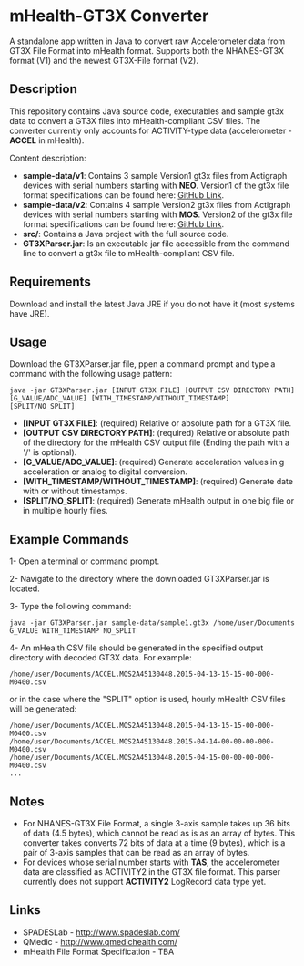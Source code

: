 # mHealth-GT3X Converter
A standalone app written in Java to convert raw Accelerometer data from GT3X File Format into mHealth format. Supports both the NHANES-GT3X format (V1) and the newest GT3X-File format (V2).


Description
-----------
This repository contains Java source code, executables and sample gt3x data to convert a GT3X files into mHealth-compliant CSV files. The converter currently only accounts for ACTIVITY-type data (accelerometer - **ACCEL** in mHealth).

Content description:
- **sample-data/v1**: Contains 3 sample Version1 gt3x files from Actigraph devices with serial numbers starting with **NEO**. Version1 of the gt3x file format specifications can be found here: [GitHub Link](https://github.com/actigraph/NHANES-GT3X-File-Format).
- **sample-data/v2**: Contains 4 sample Version2 gt3x files from Actigraph devices with serial numbers starting with **MOS**. Version2 of the gt3x file format specifications can be found here: [GitHub Link](https://github.com/actigraph/GT3X-File-Format).
- **src/**: Contains a Java project with the full source code.
- **GT3XParser.jar**: Is an executable jar file accessible from the command line to convert a gt3x file to mHealth-compliant CSV file.


Requirements
------------
Download and install the latest Java JRE if you do not have it (most systems have JRE). 


Usage
-----
Download the GT3XParser.jar file, ppen a command prompt and type a command with the following usage pattern:
```ShellSession
java -jar GT3XParser.jar [INPUT GT3X FILE] [OUTPUT CSV DIRECTORY PATH] [G_VALUE/ADC_VALUE] [WITH_TIMESTAMP/WITHOUT_TIMESTAMP] [SPLIT/NO_SPLIT]
```

- **[INPUT GT3X FILE]**: (required) Relative or absolute path for a GT3X file.
- **[OUTPUT CSV DIRECTORY PATH]**: (required) Relative or absolute path of the directory for the mHealth CSV output file (Ending the path with a '/' is optional).
- **[G_VALUE/ADC_VALUE]**: (required) Generate acceleration values in g acceleration or analog to digital conversion.
- **[WITH_TIMESTAMP/WITHOUT_TIMESTAMP]**: (required) Generate date with or without timestamps.
- **[SPLIT/NO_SPLIT]**: (required) Generate mHealth output in one big file or in multiple hourly files.


Example Commands
----------------
1- Open a terminal or command prompt.

2- Navigate to the directory where the downloaded GT3XParser.jar is located.

3- Type the following command: 
```ShellSession
java -jar GT3XParser.jar sample-data/sample1.gt3x /home/user/Documents G_VALUE WITH_TIMESTAMP NO_SPLIT
```

4- An mHealth CSV file should be generated in the specified output directory with decoded GT3X data. For example:
```ShellSession
/home/user/Documents/ACCEL.MOS2A45130448.2015-04-13-15-15-00-000-M0400.csv
```

or in the case where the "SPLIT" option is used, hourly mHealth CSV files will be generated:

```ShellSession
/home/user/Documents/ACCEL.MOS2A45130448.2015-04-13-15-15-00-000-M0400.csv
/home/user/Documents/ACCEL.MOS2A45130448.2015-04-14-00-00-00-000-M0400.csv
/home/user/Documents/ACCEL.MOS2A45130448.2015-04-15-00-00-00-000-M0400.csv
...
```


Notes
-----
- For NHANES-GT3X File Format, a single 3-axis sample takes up 36 bits of data (4.5 bytes), which cannot be read as is as an array of bytes. This converter takes converts 72 bits of data at a time (9 bytes), which is a pair of 3-axis samples that can be read as an array of bytes.
- For devices whose serial number starts with **TAS**, the accelerometer data are classified as ACTIVITY2 in the GT3X file format. This parser currently does not support **ACTIVITY2** LogRecord data type yet.


Links
-----
- SPADESLab - http://www.spadeslab.com/
- QMedic - http://www.qmedichealth.com/
- mHealth File Format Specification - TBA
